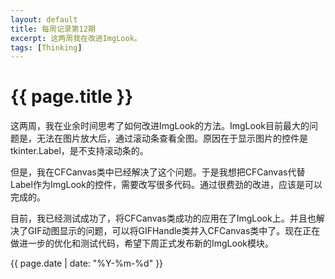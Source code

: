 ```yaml
---
layout: default
title: 每周记录第12期
excerpt: 这两周我在改进ImgLook。
tags: [Thinking]
---
```

{{ page.title }}
================

这两周，我在业余时间思考了如何改进ImgLook的方法。ImgLook目前最大的问题是，无法在图片放大后，通过滚动条查看全图。原因在于显示图片的控件是tkinter.Label，是不支持滚动条的。

但是，我在CFCanvas类中已经解决了这个问题。于是我想把CFCanvas代替Label作为ImgLook的控件，需要改写很多代码。通过很费劲的改进，应该是可以完成的。

目前，我已经测试成功了，将CFCanvas类成功的应用在了ImgLook上。并且也解决了GIF动图显示的问题，可以将GIFHandle类并入CFCanvas类中了。现在正在做进一步的优化和测试代码，希望下周正式发布新的ImgLook模块。

{{ page.date | date: "%Y-%m-%d" }}
